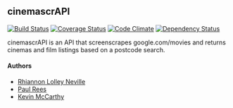 ## cinemascrAPI

[![Build Status](https://travis-ci.org/rhiannonruth/cinemascrAPI.svg?branch=master)](https://travis-ci.org/rhiannonruth/cinemascrAPI)
[![Coverage Status](https://coveralls.io/repos/github/rhiannonruth/cinemascrAPI/badge.svg?branch=master)](https://coveralls.io/github/rhiannonruth/cinemascrAPI?branch=master)
[![Code Climate](https://codeclimate.com/github/rhiannonruth/cinemascrAPI/badges/gpa.svg)](https://codeclimate.com/github/rhiannonruth/cinemascrAPI)
[![Dependency Status](https://gemnasium.com/badges/github.com/rhiannonruth/cinemascrAPI.svg)](https://gemnasium.com/github.com/rhiannonruth/cinemascrAPI)

cinemascrAPI is an API that screenscrapes google.com/movies and returns cinemas and film listings based on a postcode search.

#### Authors
- [Rhiannon Lolley Neville](https://github.com/rhiannonruth)
- [Paul Rees](https://github.com/paulalexrees)
- [Kevin McCarthy](https://github.com/kevinpmcc)
